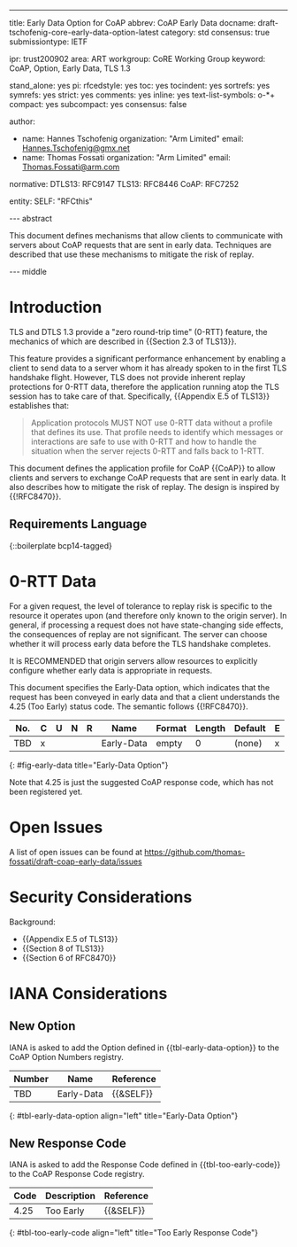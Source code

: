---
title: Early Data Option for CoAP
abbrev: CoAP Early Data
docname: draft-tschofenig-core-early-data-option-latest
category: std
consensus: true
submissiontype: IETF

ipr: trust200902
area: ART
workgroup: CoRE Working Group
keyword: CoAP, Option, Early Data, TLS 1.3

stand_alone: yes
pi:
  rfcedstyle: yes
  toc: yes
  tocindent: yes
  sortrefs: yes
  symrefs: yes
  strict: yes
  comments: yes
  inline: yes
  text-list-symbols: o-*+
  compact: yes
  subcompact: yes
  consensus: false

author:
 - name: Hannes Tschofenig
   organization: "Arm Limited"
   email: Hannes.Tschofenig@gmx.net
 - name: Thomas Fossati
   organization: "Arm Limited"
   email: Thomas.Fossati@arm.com

normative:
  DTLS13: RFC9147
  TLS13: RFC8446
  CoAP: RFC7252

entity:
  SELF: "RFCthis"

--- abstract

This document defines mechanisms that allow clients to communicate with servers
about CoAP requests that are sent in early data.  Techniques are described that
use these mechanisms to mitigate the risk of replay.

--- middle

# Introduction

TLS and DTLS 1.3 provide a "zero round-trip time" (0-RTT) feature, the
mechanics of which are described in {{Section 2.3 of TLS13}}.

This feature provides a significant performance enhancement by enabling a
client to send data to a server whom it has already spoken to in the first TLS
handshake flight.  However, TLS does not provide inherent replay protections
for 0-RTT data, therefore the application running atop the TLS session has to
take care of that.  Specifically, {{Appendix E.5 of TLS13}} establishes that:

> Application protocols MUST NOT use 0-RTT data without a profile that
> defines its use.  That profile needs to identify which messages or
> interactions are safe to use with 0-RTT and how to handle the
> situation when the server rejects 0-RTT and falls back to 1-RTT.

This document defines the application profile for CoAP {{CoAP}} to allow
clients and servers to exchange CoAP requests that are sent in early data.  It
also describes how to mitigate the risk of replay.  The design is inspired by
{{!RFC8470}}.

## Requirements Language

{::boilerplate bcp14-tagged}

# 0-RTT Data

For a given request, the level of tolerance to replay risk is specific to the
resource it operates upon (and therefore only known to the origin server).  In
general, if processing a request does not have state-changing side effects,
the consequences of replay are not significant. The server can choose whether
it will process early data before the TLS handshake completes.

It is RECOMMENDED that origin servers allow resources to explicitly configure
whether early data is appropriate in requests.

This document specifies the Early-Data option, which indicates that the
request has been conveyed in early data and that a client understands the 4.25
(Too Early) status code. The semantic follows {{!RFC8470}}.

| No. | C | U | N | R | Name | Format | Length | Default | E |
| --- | - | - | - | - | ---- | ------ | ------ | ------- | - |
| TBD | x | | | | Early-Data | empty | 0 | (none) | x |
{: #fig-early-data title="Early-Data Option"}

<cref>Note that 4.25 is just the suggested CoAP response code, which has not
been registered yet.</cref>

# Open Issues

A list of open issues can be found at
https://github.com/thomas-fossati/draft-coap-early-data/issues

# Security Considerations

Background:

* {{Appendix E.5 of TLS13}}
* {{Section 8 of TLS13}}
* {{Section 6 of RFC8470}}

# IANA Considerations

## New Option

IANA is asked to add the Option defined in {{tbl-early-data-option}} to the
CoAP Option Numbers registry.

| Number | Name | Reference |
| ------ | ---- | --------- |
| TBD | Early-Data | {{&SELF}} |
{: #tbl-early-data-option align="left"
   title="Early-Data Option"}

## New Response Code

IANA is asked to add the Response Code defined in {{tbl-too-early-code}} to
the CoAP Response Code registry.

| Code | Description | Reference |
| ---- | ----------- | --------- |
| 4.25 | Too Early   | {{&SELF}} |
{: #tbl-too-early-code align="left"
   title="Too Early Response Code"}
